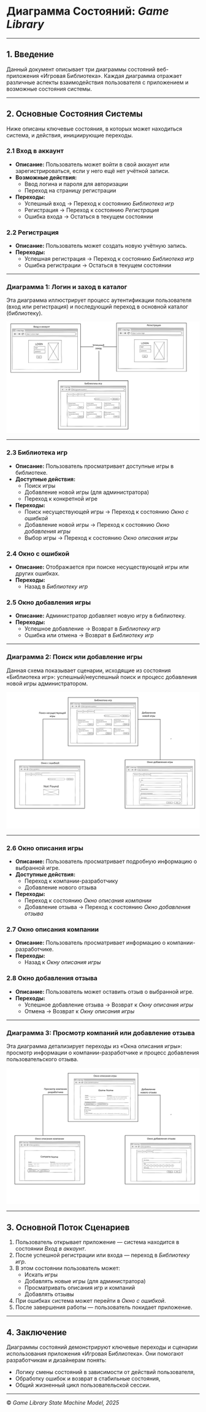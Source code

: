 # Диаграмма Состояний: *Game Library*

---

## 1. Введение

Данный документ описывает три диаграммы состояний веб-приложения «Игровая Библиотека».
Каждая диаграмма отражает различные аспекты взаимодействия пользователя с приложением и возможные состояния системы.

---

## 2. Основные Состояния Системы

Ниже описаны ключевые состояния, в которых может находиться система, и действия, инициирующие переходы.

### 2.1 Вход в аккаунт

* **Описание:** Пользователь может войти в свой аккаунт или зарегистрироваться, если у него ещё нет учётной записи.
* **Возможные действия:**
    * Ввод логина и пароля для авторизации
    * Переход на страницу регистрации
* **Переходы:**
    * Успешный вход → Переход к состоянию *Библиотека игр*
    * Регистрация → Переход к состоянию *Регистрация*
    * Ошибка входа → Остаться в текущем состоянии

### 2.2 Регистрация

* **Описание:** Пользователь может создать новую учётную запись.
* **Переходы:**
    * Успешная регистрация → Переход к состоянию *Библиотека игр*
    * Ошибка регистрации → Остаться в текущем состоянии

---

### Диаграмма 1: Логин и заход в каталог

Эта диаграмма иллюстрирует процесс аутентификации пользователя (вход или регистрация) и последующий переход в основной каталог (библиотеку).

![State1](https://github.com/deliriumTBOI/Game-Library-Project/blob/main/Diagrams/state1.png)  

---

### 2.3 Библиотека игр

* **Описание:** Пользователь просматривает доступные игры в библиотеке.
* **Доступные действия:**
    * Поиск игры
    * Добавление новой игры (для администратора)
    * Переход к конкретной игре
* **Переходы:**
    * Поиск несуществующей игры → Переход к состоянию *Окно с ошибкой*
    * Добавление новой игры → Переход к состоянию *Окно добавления игры*
    * Выбор игры → Переход к состоянию *Окно описания игры*

### 2.4 Окно с ошибкой

* **Описание:** Отображается при поиске несуществующей игры или других ошибках.
* **Переходы:**
    * Назад в *Библиотеку игр*

### 2.5 Окно добавления игры

* **Описание:** Администратор добавляет новую игру в библиотеку.
* **Переходы:**
    * Успешное добавление → Возврат в *Библиотеку игр*
    * Ошибка или отмена → Возврат в *Библиотеку игр*

---

### Диаграмма 2: Поиск или добавление игры

Данная схема показывает сценарии, исходящие из состояния «Библиотека игр»: успешный/неуспешный поиск и процесс добавления новой игры администратором.

![State2](https://github.com/deliriumTBOI/Game-Library-Project/blob/main/Diagrams/state2.png)  

---

### 2.6 Окно описания игры

* **Описание:** Пользователь просматривает подробную информацию о выбранной игре.
* **Доступные действия:**
    * Переход к компании-разработчику
    * Добавление нового отзыва
* **Переходы:**
    * Переход к состоянию *Окно описания компании*
    * Добавление отзыва → Переход к состоянию *Окно добавления отзыва*

### 2.7 Окно описания компании

* **Описание:** Пользователь просматривает информацию о компании-разработчике.
* **Переходы:**
    * Назад к *Окну описания игры*

### 2.8 Окно добавления отзыва

* **Описание:** Пользователь может оставить отзыв о выбранной игре.
* **Переходы:**
    * Успешное добавление отзыва → Возврат к *Окну описания игры*
    * Отмена → Возврат к *Окну описания игры*

---

### Диаграмма 3: Просмотр компаний или добавление отзыва

Эта диаграмма детализирует переходы из «Окна описания игры»: просмотр информации о компании-разработчике и процесс добавления пользовательского отзыва.

![State3](https://github.com/deliriumTBOI/Game-Library-Project/blob/main/Diagrams/state3.png)  

---

## 3. Основной Поток Сценариев

1.  Пользователь открывает приложение — система находится в состоянии *Вход в аккаунт*.
2.  После успешной регистрации или входа — переход в *Библиотеку игр*.
3.  В этом состоянии пользователь может:
    * Искать игры
    * Добавлять новые игры (для администратора)
    * Просматривать описания игр и компаний
    * Добавлять отзывы
4.  При ошибках система может перейти в *Окно с ошибкой*.
5.  После завершения работы — пользователь покидает приложение.

---

## 4. Заключение

Диаграммы состояний демонстрируют ключевые переходы и сценарии использования приложения «Игровая Библиотека».
Они помогают разработчикам и дизайнерам понять:

* Логику смены состояний в зависимости от действий пользователя,
* Обработку ошибок и возврат в стабильные состояния,
* Общий жизненный цикл пользовательской сессии.

---

© *Game Library State Machine Model, 2025*

